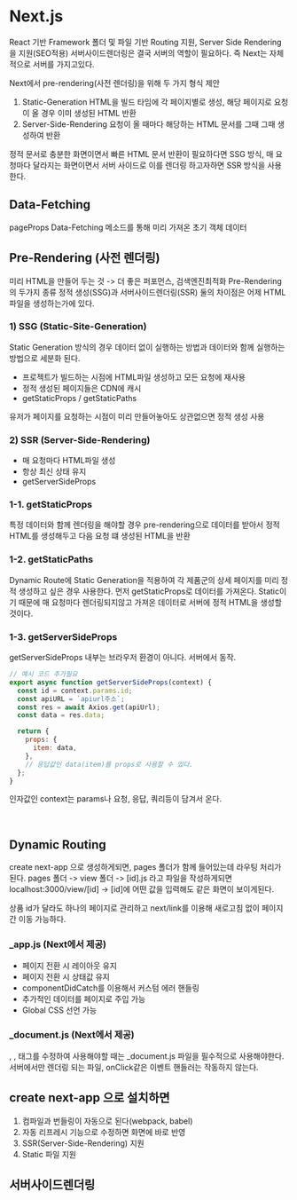 # Next.js

React 기반 Framework
폴더 및 파일 기반 Routing 지원, Server Side Rendering 을 지원(SEO적용)
서버사이드렌더링은 결국 서버의 역할이 필요하다. 즉 Next는 자체적으로 서버를 가지고있다.

Next에서 pre-rendering(사전 렌더링)을 위해 두 가지 형식 제안

1. Static-Generation
   HTML을 빌드 타임에 각 페이지별로 생성, 해당 페이지로 요청이 올 경우 이미 생성된 HTML 반환
2. Server-Side-Rendering
   요청이 올 때마다 해당하는 HTML 문서를 그때 그때 생성하여 반환

정적 문서로 충분한 화면이면서 빠른 HTML 문서 반환이 필요하다면 SSG 방식, 매 요청마다 달라지는 화면이면서 서버 사이드로 이를 렌더링 하고자하면 SSR 방식을 사용한다.

## Data-Fetching

pageProps Data-Fetching 메소드를 통해 미리 가져온 초기 객체 데이터

## Pre-Rendering (사전 렌더링)

미리 HTML을 만들어 두는 것 -> 더 좋은 퍼포먼스, 검색엔진최적화
Pre-Rendering의 두가지 종류 정적 생성(SSG)과 서버사이드렌더링(SSR)
둘의 차이점은 어제 HTML파일을 생성하는가에 있다.

### 1) SSG (Static-Site-Generation)

Static Generation 방식의 경우 데이터 없이 실행하는 방법과 데이터와 함께 실행하는 방법으로 세분화 된다.

- 프로젝트가 빌드하는 시점에 HTML파일 생성하고 모든 요청에 재사용
- 정적 생성된 페이지들은 CDN에 캐시
- getStaticProps / getStaticPaths

유저가 페이지를 요청하는 시점이 미리 만들어놓아도 상관없으면 정적 생성 사용

### 2) SSR (Server-Side-Rendering)

- 매 요청마다 HTML파일 생성
- 항상 최신 상태 유지
- getServerSideProps

### 1-1. getStaticProps

특정 데이터와 함께 렌더링을 해야할 경우
pre-rendering으로 데이터를 받아서 정적 HTML를 생성해두고 다음 요청 떄 생성된 HTML을 반환

### 1-2. getStaticPaths

Dynamic Route에 Static Generation을 적용하여 각 제품군의 상세 페이지를 미리 정적 생성하고 싶은 경우 사용한다.
먼저 getStaticProps로 데이터를 가져온다. Static이기 때문에 매 요청마다 렌더링되지않고 가져온 데이터로 서버에 정적 HTML을 생성할 것이다.

### 1-3. getServerSideProps

getServerSideProps 내부는 브라우저 환경이 아니다. 서버에서 동작.

```jsx
// 예시 코드 추가필요
export async function getServerSideProps(context) {
  const id = context.params.id;
  const apiURL = `apiurl주소`;
  const res = await Axios.get(apiUrl);
  const data = res.data;

  return {
    props: {
      item: data,
    },
    // 응답값인 data(item)를 props로 사용할 수 있다.
  };
}
```

인자값인 context는 params나 요청, 응답, 쿼리등이 담겨서 온다.

<br>

## Dynamic Routing

create next-app 으로 생성하게되면, pages 폴더가 함께 들어있는데 라우팅 처리가 된다.
pages 폴더 -> view 폴더 -> [id].js 라고 파일을 작성하게되면
localhost:3000/view/[id] -> [id]에 어떤 값을 입력해도 같은 화면이 보이게된다.

상품 id가 달라도 하나의 페이지로 관리하고 next/link를 이용해 새로고침 없이 페이지간 이동 가능하다.

### \_app.js (Next에서 제공)

- 페이지 전환 시 레이아웃 유지
- 페이지 전환 시 상태값 유지
- componentDidCatch를 이용해서 커스텀 에러 핸들링
- 추가적인 데이터를 페이지로 주입 가능
- Global CSS 선언 가능

### \_document.js (Next에서 제공)

<Html>, <Head>, <body> 태그를 수정하여 사용해야할 때는 _document.js 파일을 필수적으로 사용해야한다. 
서버에서만 렌더링 되는 파일, onClick같은 이벤트 핸들러는 작동하지 않는다.

## create next-app 으로 설치하면

1. 컴파일과 번들링이 자동으로 된다(webpack, babel)
2. 자동 리프레시 기능으로 수정하면 화면에 바로 반영
3. SSR(Server-Side-Rendering) 지원
4. Static 파일 지원

## 서버사이드렌더링
